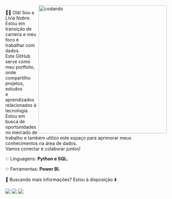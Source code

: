 <img src="https://media.tenor.com/I3RjM4xQO0kAAAAi/monitors-typing.gif" alt="codando" width="400" align="right">

👋😊 Olá! Sou a Lívia Nobre.<br>
Estou em transição de carreira e meu foco é trabalhar com dados.<br>
Este GitHub serve como meu portfolio, onde compartilho projetos, estudos<br>
e aprendizados relacionados à tecnologia. Estou em busca de oportunidades<br>
no mercado de trabalho e também utilizo este espaço para aprimorar meus<br>
conhecimentos na área de dados.<br>
Vamos conectar e colaborar juntos!

<p align="left">
  ✨ Linguagens: <strong>Python e SQL. </strong>
</p>

<p align="left">
  ✨ Ferramentas: <strong>Power BI.</strong>
</p>

<p align="left">
  💌 Buscando mais informações? Estou à disposição ⬇️
</p>

<p align="left">
  <a href="mailto:livianobrelp@gmail.com" alt="Gmail">
  <img src="https://img.shields.io/badge/-Gmail-FF0000?style=flat-square&labelColor=FF0000&logo=gmail&logoColor=white&link=livianobrelp@gmail.com" /></a>

  <a href="https://www.linkedin.com/in/livia-nobre472/" alt="Linkedin">
  <img src="https://img.shields.io/badge/-Linkedin-0e76a8?style=flat-square&logo=Linkedin&logoColor=white&link=https://www.linkedin.com/in/livia-nobre472/" /></a>

  <a href="https://api.whatsapp.com/send?phone=85997175967" alt="WhatsApp">
  <img src="https://img.shields.io/badge/-WhatsApp-25d366?style=flat-square&labelColor=25d366&logo=whatsapp&logoColor=white&link=https://api.whatsapp.com/send?phone=85997175967"/></a>
</p>
